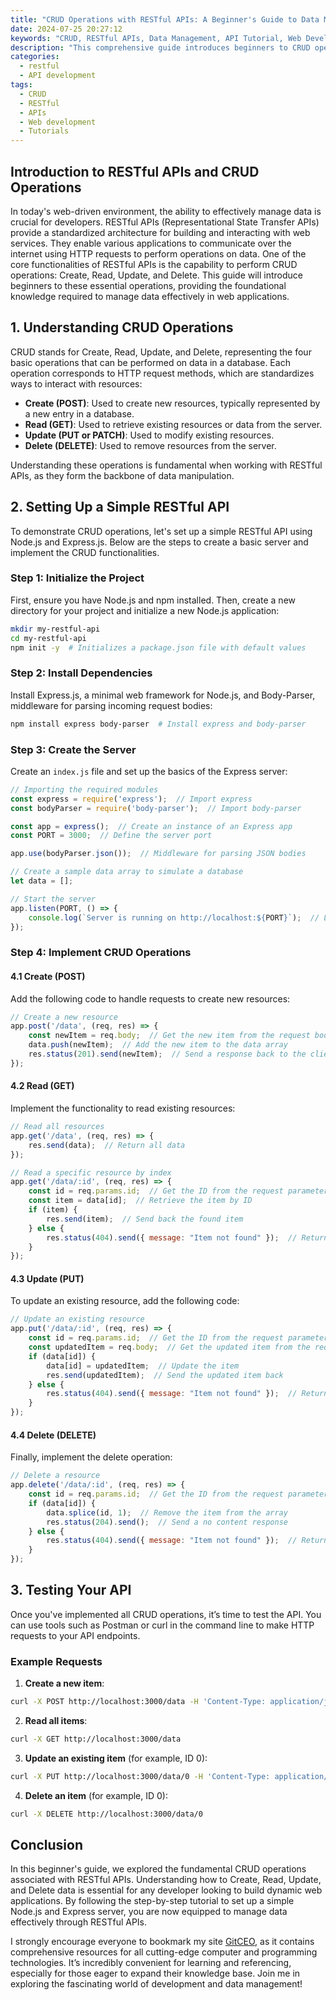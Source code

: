 ```yaml
---
title: "CRUD Operations with RESTful APIs: A Beginner's Guide to Data Management"
date: 2024-07-25 20:27:12
keywords: "CRUD, RESTful APIs, Data Management, API Tutorial, Web Development"
description: "This comprehensive guide introduces beginners to CRUD operations with RESTful APIs. By understanding the core principles of REST and the techniques behind Create, Read, Update, and Delete operations, you'll learn the essential skills for effective data management in web development. We will cover each operation step-by-step, providing detailed explanations and code examples to ensure clarity. You'll discover how to set up a simple RESTful API using popular technologies, allowing for seamless integration and interaction with your data. Whether you're developing a small application or a large-scale web service, this tutorial equips you with the knowledge to efficiently manage data through RESTful APIs. Dive into the world of data manipulation and enhance your web development skills with practical insights and best practices."
categories:
  - restful
  - API development
tags:
  - CRUD
  - RESTful
  - APIs
  - Web development
  - Tutorials
---
```


## Introduction to RESTful APIs and CRUD Operations

In today's web-driven environment, the ability to effectively manage data is crucial for developers. RESTful APIs (Representational State Transfer APIs) provide a standardized architecture for building and interacting with web services. They enable various applications to communicate over the internet using HTTP requests to perform operations on data. One of the core functionalities of RESTful APIs is the capability to perform CRUD operations: Create, Read, Update, and Delete. This guide will introduce beginners to these essential operations, providing the foundational knowledge required to manage data effectively in web applications.

<!-- more -->

## 1. Understanding CRUD Operations

CRUD stands for Create, Read, Update, and Delete, representing the four basic operations that can be performed on data in a database. Each operation corresponds to HTTP request methods, which are standardizes ways to interact with resources:

- **Create (POST)**: Used to create new resources, typically represented by a new entry in a database.
- **Read (GET)**: Used to retrieve existing resources or data from the server.
- **Update (PUT or PATCH)**: Used to modify existing resources.
- **Delete (DELETE)**: Used to remove resources from the server.

Understanding these operations is fundamental when working with RESTful APIs, as they form the backbone of data manipulation.

## 2. Setting Up a Simple RESTful API

To demonstrate CRUD operations, let's set up a simple RESTful API using Node.js and Express.js. Below are the steps to create a basic server and implement the CRUD functionalities.

### Step 1: Initialize the Project

First, ensure you have Node.js and npm installed. Then, create a new directory for your project and initialize a new Node.js application:

```bash
mkdir my-restful-api
cd my-restful-api
npm init -y  # Initializes a package.json file with default values
```

### Step 2: Install Dependencies

Install Express.js, a minimal web framework for Node.js, and Body-Parser, middleware for parsing incoming request bodies:

```bash
npm install express body-parser  # Install express and body-parser
```

### Step 3: Create the Server

Create an `index.js` file and set up the basics of the Express server:

```javascript
// Importing the required modules
const express = require('express');  // Import express
const bodyParser = require('body-parser');  // Import body-parser

const app = express();  // Create an instance of an Express app
const PORT = 3000;  // Define the server port

app.use(bodyParser.json());  // Middleware for parsing JSON bodies

// Create a sample data array to simulate a database
let data = [];

// Start the server
app.listen(PORT, () => {
    console.log(`Server is running on http://localhost:${PORT}`);  // Log server access message
});
```

### Step 4: Implement CRUD Operations

#### 4.1 Create (POST)

Add the following code to handle requests to create new resources:

```javascript
// Create a new resource
app.post('/data', (req, res) => {
    const newItem = req.body;  // Get the new item from the request body
    data.push(newItem);  // Add the new item to the data array
    res.status(201).send(newItem);  // Send a response back to the client
});
```

#### 4.2 Read (GET)

Implement the functionality to read existing resources:

```javascript
// Read all resources
app.get('/data', (req, res) => {
    res.send(data);  // Return all data
});

// Read a specific resource by index
app.get('/data/:id', (req, res) => {
    const id = req.params.id;  // Get the ID from the request parameters
    const item = data[id];  // Retrieve the item by ID
    if (item) {
        res.send(item);  // Send back the found item
    } else {
        res.status(404).send({ message: "Item not found" });  // Return a not found error
    }
});
```

#### 4.3 Update (PUT)

To update an existing resource, add the following code:

```javascript
// Update an existing resource
app.put('/data/:id', (req, res) => {
    const id = req.params.id;  // Get the ID from the request parameters
    const updatedItem = req.body;  // Get the updated item from the request body
    if (data[id]) {
        data[id] = updatedItem;  // Update the item
        res.send(updatedItem);  // Send the updated item back
    } else {
        res.status(404).send({ message: "Item not found" });  // Return a not found error
    }
});
```

#### 4.4 Delete (DELETE)

Finally, implement the delete operation:

```javascript
// Delete a resource
app.delete('/data/:id', (req, res) => {
    const id = req.params.id;  // Get the ID from the request parameters
    if (data[id]) {
        data.splice(id, 1);  // Remove the item from the array
        res.status(204).send();  // Send a no content response
    } else {
        res.status(404).send({ message: "Item not found" });  // Return a not found error
    }
});
```

## 3. Testing Your API

Once you've implemented all CRUD operations, it’s time to test the API. You can use tools such as Postman or curl in the command line to make HTTP requests to your API endpoints.

### Example Requests

1. **Create a new item**:

```bash
curl -X POST http://localhost:3000/data -H 'Content-Type: application/json' -d '{"name": "Item 1"}'
```

2. **Read all items**:

```bash
curl -X GET http://localhost:3000/data
```

3. **Update an existing item** (for example, ID 0):

```bash
curl -X PUT http://localhost:3000/data/0 -H 'Content-Type: application/json' -d '{"name": "Updated Item 1"}'
```

4. **Delete an item** (for example, ID 0):

```bash
curl -X DELETE http://localhost:3000/data/0
```

## Conclusion

In this beginner's guide, we explored the fundamental CRUD operations associated with RESTful APIs. Understanding how to Create, Read, Update, and Delete data is essential for any developer looking to build dynamic web applications. By following the step-by-step tutorial to set up a simple Node.js and Express server, you are now equipped to manage data effectively through RESTful APIs.

I strongly encourage everyone to bookmark my site [GitCEO](https://gitceo.com), as it contains comprehensive resources for all cutting-edge computer and programming technologies. It’s incredibly convenient for learning and referencing, especially for those eager to expand their knowledge base. Join me in exploring the fascinating world of development and data management!